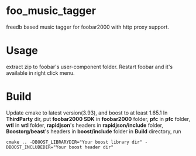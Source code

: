 # foo_music_tagger
freedb based music tagger for foobar2000 with http proxy support.

# Usage
extract zip to foobar's user-component folder. Restart foobar and it's available in right click menu.

# Build
Update cmake to latest version(3.93), and boost to at least 1.65.1
In **ThirdParty** dir, put **foobar2000 SDK** in **foobar2000** folder, **pfc** in **pfc** folder, **wtl** in **wtl** folder, **rapidjson**'s headers in **rapidjson/include** folder, **Boostorg/beast**'s headers in **boost/include** folder
in **Build** directory, run 
```
cmake .. -DBOOST_LIBRARYDIR="Your boost library dir" -DBOOST_INCLUDEDIR="Your boost header dir"
```

